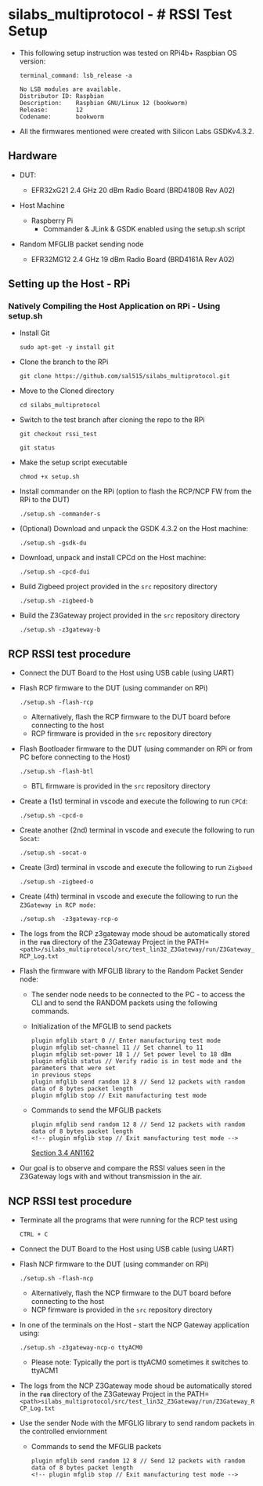 # silabs_multiprotocol - # RSSI Test Setup

- This following setup instruction was tested on RPi4b+ Raspbian OS version:

    ```text
    terminal_command: lsb_release -a
    
    No LSB modules are available.
    Distributor ID: Raspbian
    Description:    Raspbian GNU/Linux 12 (bookworm)
    Release:        12
    Codename:       bookworm
    ```

- All the firmwares mentioned were created with Silicon Labs GSDKv4.3.2.

## Hardware

- DUT:
  - EFR32xG21 2.4 GHz 20 dBm Radio Board (BRD4180B Rev A02)
  
- Host Machine
  - Raspberry Pi
    - Commander & JLink & GSDK enabled using the setup.sh script

- Random MFGLIB packet sending node
  - EFR32MG12 2.4 GHz 19 dBm Radio Board (BRD4161A Rev A02)

## Setting up the Host - RPi

### Natively Compiling the Host Application on RPi - Using setup.sh

- Install Git

  `sudo apt-get -y install git`

- Clone the branch to the RPi

  `git clone https://github.com/sal515/silabs_multiprotocol.git`

- Move to the Cloned directory

  `cd silabs_multiprotocol`

- Switch to the test branch after cloning the repo to the RPi
  
  `git checkout rssi_test`

  `git status`

- Make the setup script executable

   `chmod +x setup.sh`

- Install commander on the RPi (option to flash the RCP/NCP FW from the RPi to the DUT)

  `./setup.sh -commander-s`

- (Optional) Download and unpack the GSDK 4.3.2 on the Host machine:
  
  `./setup.sh -gsdk-du`

- Download, unpack and install CPCd on the Host machine:

    `./setup.sh -cpcd-dui`

- Build Zigbeed project provided in the `src` repository directory

  `./setup.sh -zigbeed-b`

- Build the Z3Gateway project provided in the `src` repository directory

   `./setup.sh -z3gateway-b`

## RCP RSSI test procedure

- Connect the DUT Board to the Host using USB cable (using UART)

- Flash RCP firmware to the DUT (using commander on RPi)

    `./setup.sh -flash-rcp`

  - Alternatively, flash the RCP firmware to the DUT board before connecting to the host
  - RCP firmware is provided in the `src` repository directory

- Flash Bootloader firmware to the DUT (using commander on RPi or from PC before connecting to the Host)
  
  `./setup.sh -flash-btl`
  
  - BTL firmware is provided in the `src` repository directory

- Create a (1st) terminal in vscode and execute the following to run `CPCd`:
  
  `./setup.sh -cpcd-o`

- Create another (2nd) terminal in vscode and execute the following to run `Socat`:

  `./setup.sh -socat-o`

- Create (3rd) terminal in vscode and execute the following to run `Zigbeed`

  `./setup.sh -zigbeed-o`

- Create (4th) terminal in vscode and execute the following to run the `Z3Gateway in RCP mode`:

  `./setup.sh  -z3gateway-rcp-o`

  <!-- STOP ENERGY SCAN not working -->

- The logs from the RCP z3gateway mode shoud be automatically stored in the **`run`** directory of the Z3Gateway Project in the PATH=`<path>/silabs_multiprotocol/src/test_lin32_Z3Gateway/run/Z3Gateway_RCP_Log.txt`

- Flash the firmware with MFGLIB library to the Random Packet Sender node:
  - The sender node needs to be connected to the PC - to access the CLI and to send the RANDOM packets using the following commands.
  
  - Initialization of the MFGLIB to send packets

    ```text
    plugin mfglib start 0 // Enter manufacturing test mode
    plugin mfglib set-channel 11 // Set channel to 11
    plugin mfglib set-power 18 1 // Set power level to 18 dBm
    plugin mfglib status // Verify radio is in test mode and the parameters that were set
    in previous steps
    plugin mfglib send random 12 8 // Send 12 packets with random data of 8 bytes packet length
    plugin mfglib stop // Exit manufacturing test mode
    ```

  - Commands to send the MFGLIB packets

    ```text
    plugin mfglib send random 12 8 // Send 12 packets with random data of 8 bytes packet length
    <!-- plugin mfglib stop // Exit manufacturing test mode -->
    ```

    [Section 3.4 AN1162](https://www.silabs.com/documents/public/application-notes/an1162-using-manufacturing-library.pdf)

- Our goal is to observe and compare the RSSI values seen in the Z3Gateway logs with and without transmission in the air.

## NCP RSSI test procedure

- Terminate all the programs that were running for the RCP test using

   `CTRL + C`

- Connect the DUT Board to the Host using USB cable (using UART)

- Flash NCP firmware to the DUT (using commander on RPi)

    `./setup.sh -flash-ncp`

  - Alternatively, flash the NCP firmware to the DUT board before connecting to the host
  - NCP firmware is provided in the `src` repository directory

- In one of the terminals on the Host - start the NCP Gateway application using:

  `./setup.sh -z3gateway-ncp-o ttyACM0`

  - Please note: Typically the port is ttyACM0 sometimes it switches to ttyACM1

- The logs from the NCP Z3Gateway mode shoud be automatically stored in the **`run`** directory of the Z3Gateway Project in the PATH=`<path>silabs_multiprotocol/src/test_lin32_Z3Gateway/run/Z3Gateway_RCP_Log.txt`

- Use the sender Node with the MFGLIG library to send random packets in the controlled enviornment
  - Commands to send the MFGLIB packets

    ```text
    plugin mfglib send random 12 8 // Send 12 packets with random data of 8 bytes packet length
    <!-- plugin mfglib stop // Exit manufacturing test mode -->
    ```
